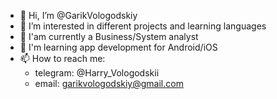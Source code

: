 - 👋 Hi, I’m @GarikVologodskiy
- 👀 I’m interested in different projects and learning languages
- 🌱 I'am currently a Business/System analyst
- 🌱 I'm learning app development for Android/iOS
- 📫 How to reach me: 
    - telegram: @Harry_Vologodskii
    - email: garikvologodskiy@gmail.com

<!---
GarikVologodskiy/GarikVologodskiy is a ✨ special ✨ repository because its `README.md` (this file) appears on your GitHub profile.
You can click the Preview link to take a look at your changes.
--->
